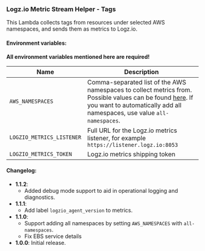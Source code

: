 ### Logz.io Metric Stream Helper - Tags

This Lambda collects tags from resources under selected AWS namespaces, and sends them as metrics to Logz.io.

#### Environment variables:

**All environment variables mentioned here are required!**

| Name                      | Description                                                                                                                                                                                                                                                                                |
|---------------------------|--------------------------------------------------------------------------------------------------------------------------------------------------------------------------------------------------------------------------------------------------------------------------------------------|
| `AWS_NAMESPACES`          | Comma-separated list of the AWS namespaces to collect metrics from. Possible values can be found [here](https://docs.aws.amazon.com/AmazonCloudWatch/latest/monitoring/aws-services-cloudwatch-metrics.html). If you want to automatically add all namespaces, use value `all-namespaces`. |
| `LOGZIO_METRICS_LISTENER` | Full URL for the Logz.io metrics listener, for example `https://listener.logz.io:8053`                                                                                                                                                                                                     |
| `LOGZIO_METRICS_TOKEN`    | Logz.io metrics shipping token                                                                                                                                                                                                                                                             |


#### Changelog:

- **1.1.2**:
  - Added debug mode support to aid in operational logging and diagnostics.
- **1.1.1**:
  - Add label `logzio_agent_version` to metrics.
- **1.1.0**:
  - Support adding all namespaces by setting `AWS_NAMESPACES` with `all-namespaces`.
  - Fix EBS service details
- **1.0.0**: Initial release.
